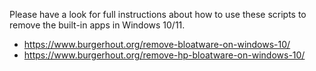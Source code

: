 Please have a look for full instructions about how to use these scripts to remove the built-in apps in Windows 10/11.

* https://www.burgerhout.org/remove-bloatware-on-windows-10/
* https://www.burgerhout.org/remove-hp-bloatware-on-windows-10/
